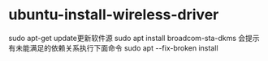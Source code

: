 # ubuntu-install-wireless-driver
sudo apt-get update更新软件源
sudo apt install broadcom-sta-dkms
会提示有未能满足的依赖关系执行下面命令
sudo apt --fix-broken install
